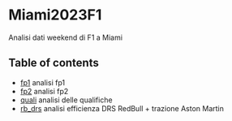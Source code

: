 # Miami2023F1
Analisi dati weekend di F1 a Miami
## Table of contents
* [fp1](https://github.com/Rick8998/Miami2023F1/blob/main/SessionAnalysis/fp1.ipynb) analisi fp1
* [fp2](https://github.com/Rick8998/Miami2023F1/blob/main/SessionAnalysis/fp2.ipynb) analisi fp2
* [quali](https://github.com/Rick8998/Miami2023F1/blob/main/SessionAnalysis/quali.ipynb) analisi delle qualifiche
* [rb_drs](https://github.com/Rick8998/Miami2023F1/blob/main/SessionAnalysis/rb_drs.ipynb) analisi efficienza DRS RedBull + trazione Aston Martin
